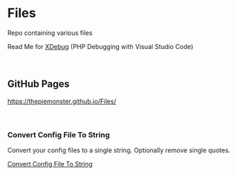 # Files
Repo containing various files

Read Me for [XDebug](https://github.com/ThePieMonster/Files/blob/master/XDebug.md) (PHP Debugging with Visual Studio Code)
<br/><br/><br/>

## GitHub Pages
https://thepiemonster.github.io/Files/
<br/><br/><br/>

### Convert Config File To String
Convert your config files to a single string. Optionally remove single quotes.

[Convert Config File To String](https://thepiemonster.github.io/Files/ConvertConfigFileToString/ConvertConfigToString.html)


